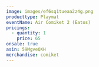 ```yaml
---
image: images/ef6sq1tueaa2z4g.png
producttype: Playmat
eventName: Air Comiket 2 (Eatos)
pricings:
  - quantity: 1
    price: 65
onsale: true
asin: 59MgveQXH
merchandise: comiket
---
```

